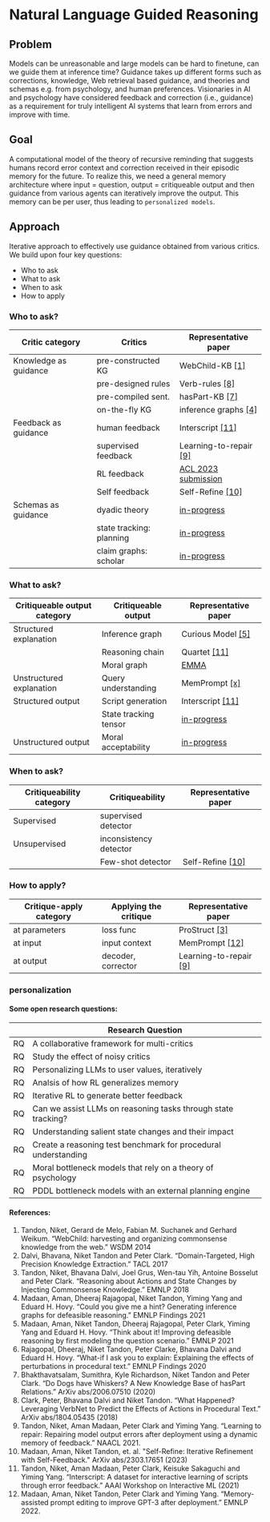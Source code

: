 # Natural Language Guided Reasoning

## Problem
Models can be unreasonable and large models can be hard to finetune, can we guide them at inference time? Guidance takes up different forms such as corrections, knowledge, Web retrieval based guidance, and theories and schemas e.g. from psychology, and human preferences. Visionaries in AI and psychology have considered feedback and correction (i.e., guidance) as a requirement for truly intelligent AI systems that learn from errors and improve with time.

## Goal
A computational model of the theory of recursive reminding that suggests humans record error context and correction received in their episodic memory for the future. To realize this, we need a general memory architecture where input = question, output = critiqueable output and then guidance from various agents can iteratively improve the output. This memory can be per user, thus leading to `personalized models`.

## Approach
Iterative approach to effectively use guidance obtained from various critics. We build upon four key questions:
- Who to ask
- What to ask
- When to ask
- How to apply


### Who to ask?
|Critic category | Critics| Representative paper |
|---|---|---|
|Knowledge as guidance| pre-constructed KG | WebChild-KB [[1]]() |
|  |pre-designed rules| Verb-rules [[8]]() |
|  |pre-compiled sent.| hasPart-KB [[7]]() |
|  |on-the-fly KG| inference graphs [[4]]() |
|Feedback as guidance |human feedback| Interscript [[11]]() |
|  |supervised feedback| Learning-to-repair [[9]]() |
|  |RL feedback| [ACL 2023 submission]()  |
|  |Self feedback| Self-Refine [[10]]() |
|Schemas as guidance | dyadic theory| [in-progress]() |
|  |state tracking: planning| [in-progress]() |
|  |claim graphs: scholar | [in-progress]() |


### What to ask?
|Critiqueable output <br>category | Critiqueable output     | Representative paper  |
|---|---|---|
|Structured explanation| Inference graph | Curious Model [[5]]() |
|| Reasoning chain | Quartet [[11]]() |
|| Moral graph | [EMMA](https://github.com/nikett/emma) |
|Unstructured explanation | Query understanding | MemPrompt [[x]]() |
|Structured output| Script generation | Interscript [[11]]() |
|| State tracking tensor | [in-progress]() |
|Unstructured output| Moral acceptability | [in-progress]() |


### When to ask?
|Critiqueability category | Critiqueability | Representative paper  |
|---|---|---|
|Supervised|supervised detector||
|Unsupervised| inconsistency detector|| 
||Few-shot detector |Self-Refine [[10]]() |

### How to apply?
|Critique-apply category | Applying the critique | Representative paper  |
|---|---|---|
|at parameters| loss func | ProStruct [[3]]() | 
|at input| input context | MemPrompt [[12]](memprompt.com) | 
|at output| decoder, corrector | Learning-to-repair [[9]]() |

### personalization


#### Some open research questions:
|  | Research Question |
|---|---|
|RQ| A collaborative framework for multi-critics |
|RQ| Study the effect of noisy critics | 
|RQ| Personalizing LLMs to user values, iteratively | 
|RQ| Analsis of how RL generalizes memory | 
|RQ| Iterative RL to generate better feedback | 
|RQ| Can we assist LLMs on reasoning tasks through state tracking? |
|RQ| Understanding salient state changes and their impact|
|RQ| Create a reasoning test benchmark for procedural understanding |
|RQ| Moral bottleneck models that rely on a theory of psychology |
|RQ| PDDL bottleneck models with an external planning engine |


#### References:
1. Tandon, Niket, Gerard de Melo, Fabian M. Suchanek and Gerhard Weikum. “WebChild: harvesting and organizing commonsense knowledge from the web.” WSDM 2014
2. Dalvi, Bhavana, Niket Tandon and Peter Clark. “Domain-Targeted, High Precision Knowledge Extraction.” TACL 2017
3. Tandon, Niket, Bhavana Dalvi, Joel Grus, Wen-tau Yih, Antoine Bosselut and Peter Clark. “Reasoning about Actions and State Changes by Injecting Commonsense Knowledge.” EMNLP 2018
4. Madaan, Aman, Dheeraj Rajagopal, Niket Tandon, Yiming Yang and Eduard H. Hovy. “Could you give me a hint? Generating inference graphs for defeasible reasoning.” EMNLP Findings 2021
5. Madaan, Aman, Niket Tandon, Dheeraj Rajagopal, Peter Clark, Yiming Yang and Eduard H. Hovy. “Think about it! Improving defeasible reasoning by first modeling the question scenario.” EMNLP 2021
6. Rajagopal, Dheeraj, Niket Tandon, Peter Clarke, Bhavana Dalvi and Eduard H. Hovy. “What-if I ask you to explain: Explaining the effects of perturbations in procedural text.” EMNLP Findings 2020
7. Bhakthavatsalam, Sumithra, Kyle Richardson, Niket Tandon and Peter Clark. “Do Dogs have Whiskers? A New Knowledge Base of hasPart Relations.” ArXiv abs/2006.07510 (2020)
8. Clark, Peter, Bhavana Dalvi and Niket Tandon. “What Happened? Leveraging VerbNet to Predict the Effects of Actions in Procedural Text.” ArXiv abs/1804.05435 (2018)
9. Tandon, Niket, Aman Madaan, Peter Clark and Yiming Yang. “Learning to repair: Repairing model output errors after deployment using a dynamic memory of feedback.” NAACL 2021.
10. Madaan, Aman, Niket Tandon, et. al. "Self-Refine: Iterative Refinement with Self-Feedback." ArXiv abs/2303.17651 (2023)
11. Tandon, Niket, Aman Madaan, Peter Clark, Keisuke Sakaguchi and Yiming Yang. “Interscript: A dataset for interactive learning of scripts through error feedback.” AAAI Workshop on Interactive ML (2021)
12. Madaan, Aman, Niket Tandon, Peter Clark and Yiming Yang. “Memory-assisted prompt editing to improve GPT-3 after deployment.” EMNLP 2022.

